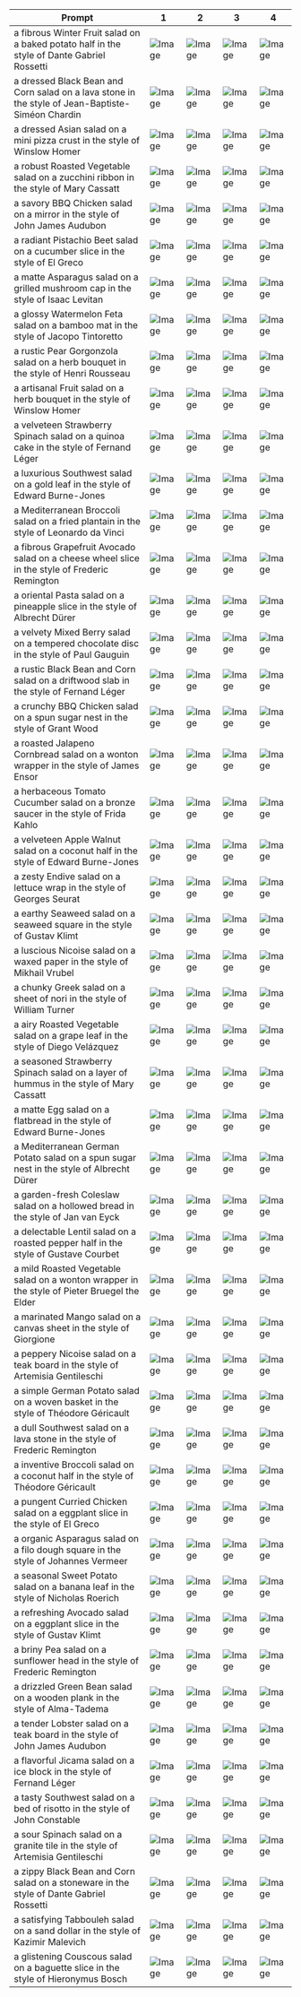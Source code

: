 | Prompt | 1 | 2 | 3 | 4 |
|-|-|-|-|-|
| a fibrous Winter Fruit salad on a baked potato half in the style of Dante Gabriel Rossetti | ![Image](https://salad-benchmark-public-assets.s3.us-east-2.amazonaws.com/sdxl/952a01d6-f521-4418-a4f4-c83e3b540878-0.jpg) | ![Image](https://salad-benchmark-public-assets.s3.us-east-2.amazonaws.com/sdxl/952a01d6-f521-4418-a4f4-c83e3b540878-1.jpg) | ![Image](https://salad-benchmark-public-assets.s3.us-east-2.amazonaws.com/sdxl/952a01d6-f521-4418-a4f4-c83e3b540878-2.jpg) | ![Image](https://salad-benchmark-public-assets.s3.us-east-2.amazonaws.com/sdxl/952a01d6-f521-4418-a4f4-c83e3b540878-3.jpg) |
| a dressed Black Bean and Corn salad on a lava stone in the style of Jean-Baptiste-Siméon Chardin | ![Image](https://salad-benchmark-public-assets.s3.us-east-2.amazonaws.com/sdxl/eb3ace07-06e1-4d57-a5b6-769254eba208-0.jpg) | ![Image](https://salad-benchmark-public-assets.s3.us-east-2.amazonaws.com/sdxl/eb3ace07-06e1-4d57-a5b6-769254eba208-1.jpg) | ![Image](https://salad-benchmark-public-assets.s3.us-east-2.amazonaws.com/sdxl/eb3ace07-06e1-4d57-a5b6-769254eba208-2.jpg) | ![Image](https://salad-benchmark-public-assets.s3.us-east-2.amazonaws.com/sdxl/eb3ace07-06e1-4d57-a5b6-769254eba208-3.jpg) |
| a dressed Asian salad on a mini pizza crust in the style of Winslow Homer | ![Image](https://salad-benchmark-public-assets.s3.us-east-2.amazonaws.com/sdxl/33261159-faff-4815-a5e6-7e5460629428-0.jpg) | ![Image](https://salad-benchmark-public-assets.s3.us-east-2.amazonaws.com/sdxl/33261159-faff-4815-a5e6-7e5460629428-1.jpg) | ![Image](https://salad-benchmark-public-assets.s3.us-east-2.amazonaws.com/sdxl/33261159-faff-4815-a5e6-7e5460629428-2.jpg) | ![Image](https://salad-benchmark-public-assets.s3.us-east-2.amazonaws.com/sdxl/33261159-faff-4815-a5e6-7e5460629428-3.jpg) |
| a robust Roasted Vegetable salad on a zucchini ribbon in the style of Mary Cassatt | ![Image](https://salad-benchmark-public-assets.s3.us-east-2.amazonaws.com/sdxl/6b9002ac-1e00-472b-91dd-bbd4eb0bc678-0.jpg) | ![Image](https://salad-benchmark-public-assets.s3.us-east-2.amazonaws.com/sdxl/6b9002ac-1e00-472b-91dd-bbd4eb0bc678-1.jpg) | ![Image](https://salad-benchmark-public-assets.s3.us-east-2.amazonaws.com/sdxl/6b9002ac-1e00-472b-91dd-bbd4eb0bc678-2.jpg) | ![Image](https://salad-benchmark-public-assets.s3.us-east-2.amazonaws.com/sdxl/6b9002ac-1e00-472b-91dd-bbd4eb0bc678-3.jpg) |
| a savory BBQ Chicken salad on a mirror in the style of John James Audubon | ![Image](https://salad-benchmark-public-assets.s3.us-east-2.amazonaws.com/sdxl/f72c5b37-980c-4fd2-bc54-1215ea1a457c-0.jpg) | ![Image](https://salad-benchmark-public-assets.s3.us-east-2.amazonaws.com/sdxl/f72c5b37-980c-4fd2-bc54-1215ea1a457c-1.jpg) | ![Image](https://salad-benchmark-public-assets.s3.us-east-2.amazonaws.com/sdxl/f72c5b37-980c-4fd2-bc54-1215ea1a457c-2.jpg) | ![Image](https://salad-benchmark-public-assets.s3.us-east-2.amazonaws.com/sdxl/f72c5b37-980c-4fd2-bc54-1215ea1a457c-3.jpg) |
| a radiant Pistachio Beet salad on a cucumber slice in the style of El Greco | ![Image](https://salad-benchmark-public-assets.s3.us-east-2.amazonaws.com/sdxl/f0d7c2ea-3080-403b-944d-c066d8bcfeeb-0.jpg) | ![Image](https://salad-benchmark-public-assets.s3.us-east-2.amazonaws.com/sdxl/f0d7c2ea-3080-403b-944d-c066d8bcfeeb-1.jpg) | ![Image](https://salad-benchmark-public-assets.s3.us-east-2.amazonaws.com/sdxl/f0d7c2ea-3080-403b-944d-c066d8bcfeeb-2.jpg) | ![Image](https://salad-benchmark-public-assets.s3.us-east-2.amazonaws.com/sdxl/f0d7c2ea-3080-403b-944d-c066d8bcfeeb-3.jpg) |
| a matte Asparagus salad on a grilled mushroom cap in the style of Isaac Levitan | ![Image](https://salad-benchmark-public-assets.s3.us-east-2.amazonaws.com/sdxl/7dfae132-ed27-4430-88cf-1c343f6fa96c-0.jpg) | ![Image](https://salad-benchmark-public-assets.s3.us-east-2.amazonaws.com/sdxl/7dfae132-ed27-4430-88cf-1c343f6fa96c-1.jpg) | ![Image](https://salad-benchmark-public-assets.s3.us-east-2.amazonaws.com/sdxl/7dfae132-ed27-4430-88cf-1c343f6fa96c-2.jpg) | ![Image](https://salad-benchmark-public-assets.s3.us-east-2.amazonaws.com/sdxl/7dfae132-ed27-4430-88cf-1c343f6fa96c-3.jpg) |
| a glossy Watermelon Feta salad on a bamboo mat in the style of Jacopo Tintoretto | ![Image](https://salad-benchmark-public-assets.s3.us-east-2.amazonaws.com/sdxl/5865c159-5f66-45ce-93e1-8be7380ec3b4-0.jpg) | ![Image](https://salad-benchmark-public-assets.s3.us-east-2.amazonaws.com/sdxl/5865c159-5f66-45ce-93e1-8be7380ec3b4-1.jpg) | ![Image](https://salad-benchmark-public-assets.s3.us-east-2.amazonaws.com/sdxl/5865c159-5f66-45ce-93e1-8be7380ec3b4-2.jpg) | ![Image](https://salad-benchmark-public-assets.s3.us-east-2.amazonaws.com/sdxl/5865c159-5f66-45ce-93e1-8be7380ec3b4-3.jpg) |
| a rustic Pear Gorgonzola salad on a herb bouquet in the style of Henri Rousseau | ![Image](https://salad-benchmark-public-assets.s3.us-east-2.amazonaws.com/sdxl/ba3be9fc-cee6-45b4-9b30-457bfb1b9c48-0.jpg) | ![Image](https://salad-benchmark-public-assets.s3.us-east-2.amazonaws.com/sdxl/ba3be9fc-cee6-45b4-9b30-457bfb1b9c48-1.jpg) | ![Image](https://salad-benchmark-public-assets.s3.us-east-2.amazonaws.com/sdxl/ba3be9fc-cee6-45b4-9b30-457bfb1b9c48-2.jpg) | ![Image](https://salad-benchmark-public-assets.s3.us-east-2.amazonaws.com/sdxl/ba3be9fc-cee6-45b4-9b30-457bfb1b9c48-3.jpg) |
| a artisanal Fruit salad on a herb bouquet in the style of Winslow Homer | ![Image](https://salad-benchmark-public-assets.s3.us-east-2.amazonaws.com/sdxl/821b407c-ce3e-4c36-9d5d-d2c2014cf732-0.jpg) | ![Image](https://salad-benchmark-public-assets.s3.us-east-2.amazonaws.com/sdxl/821b407c-ce3e-4c36-9d5d-d2c2014cf732-1.jpg) | ![Image](https://salad-benchmark-public-assets.s3.us-east-2.amazonaws.com/sdxl/821b407c-ce3e-4c36-9d5d-d2c2014cf732-2.jpg) | ![Image](https://salad-benchmark-public-assets.s3.us-east-2.amazonaws.com/sdxl/821b407c-ce3e-4c36-9d5d-d2c2014cf732-3.jpg) |
| a velveteen Strawberry Spinach salad on a quinoa cake in the style of Fernand Léger | ![Image](https://salad-benchmark-public-assets.s3.us-east-2.amazonaws.com/sdxl/81db285a-4784-4d12-839e-875236e58144-0.jpg) | ![Image](https://salad-benchmark-public-assets.s3.us-east-2.amazonaws.com/sdxl/81db285a-4784-4d12-839e-875236e58144-1.jpg) | ![Image](https://salad-benchmark-public-assets.s3.us-east-2.amazonaws.com/sdxl/81db285a-4784-4d12-839e-875236e58144-2.jpg) | ![Image](https://salad-benchmark-public-assets.s3.us-east-2.amazonaws.com/sdxl/81db285a-4784-4d12-839e-875236e58144-3.jpg) |
| a luxurious Southwest salad on a gold leaf in the style of Edward Burne-Jones | ![Image](https://salad-benchmark-public-assets.s3.us-east-2.amazonaws.com/sdxl/a57107df-6e1f-4726-8286-e7df1f877e83-0.jpg) | ![Image](https://salad-benchmark-public-assets.s3.us-east-2.amazonaws.com/sdxl/a57107df-6e1f-4726-8286-e7df1f877e83-1.jpg) | ![Image](https://salad-benchmark-public-assets.s3.us-east-2.amazonaws.com/sdxl/a57107df-6e1f-4726-8286-e7df1f877e83-2.jpg) | ![Image](https://salad-benchmark-public-assets.s3.us-east-2.amazonaws.com/sdxl/a57107df-6e1f-4726-8286-e7df1f877e83-3.jpg) |
| a Mediterranean Broccoli salad on a fried plantain in the style of Leonardo da Vinci | ![Image](https://salad-benchmark-public-assets.s3.us-east-2.amazonaws.com/sdxl/de239677-5a7c-4942-8699-9dfc567052c8-0.jpg) | ![Image](https://salad-benchmark-public-assets.s3.us-east-2.amazonaws.com/sdxl/de239677-5a7c-4942-8699-9dfc567052c8-1.jpg) | ![Image](https://salad-benchmark-public-assets.s3.us-east-2.amazonaws.com/sdxl/de239677-5a7c-4942-8699-9dfc567052c8-2.jpg) | ![Image](https://salad-benchmark-public-assets.s3.us-east-2.amazonaws.com/sdxl/de239677-5a7c-4942-8699-9dfc567052c8-3.jpg) |
| a fibrous Grapefruit Avocado salad on a cheese wheel slice in the style of Frederic Remington | ![Image](https://salad-benchmark-public-assets.s3.us-east-2.amazonaws.com/sdxl/09f2e9de-927e-4e81-89d8-413c9fc7be53-0.jpg) | ![Image](https://salad-benchmark-public-assets.s3.us-east-2.amazonaws.com/sdxl/09f2e9de-927e-4e81-89d8-413c9fc7be53-1.jpg) | ![Image](https://salad-benchmark-public-assets.s3.us-east-2.amazonaws.com/sdxl/09f2e9de-927e-4e81-89d8-413c9fc7be53-2.jpg) | ![Image](https://salad-benchmark-public-assets.s3.us-east-2.amazonaws.com/sdxl/09f2e9de-927e-4e81-89d8-413c9fc7be53-3.jpg) |
| a oriental Pasta salad on a pineapple slice in the style of Albrecht Dürer | ![Image](https://salad-benchmark-public-assets.s3.us-east-2.amazonaws.com/sdxl/5df0c66f-421d-41a8-88dd-7a2c863bcaca-0.jpg) | ![Image](https://salad-benchmark-public-assets.s3.us-east-2.amazonaws.com/sdxl/5df0c66f-421d-41a8-88dd-7a2c863bcaca-1.jpg) | ![Image](https://salad-benchmark-public-assets.s3.us-east-2.amazonaws.com/sdxl/5df0c66f-421d-41a8-88dd-7a2c863bcaca-2.jpg) | ![Image](https://salad-benchmark-public-assets.s3.us-east-2.amazonaws.com/sdxl/5df0c66f-421d-41a8-88dd-7a2c863bcaca-3.jpg) |
| a velvety Mixed Berry salad on a tempered chocolate disc in the style of Paul Gauguin | ![Image](https://salad-benchmark-public-assets.s3.us-east-2.amazonaws.com/sdxl/72c675eb-434c-4c77-b547-f9efb207a352-0.jpg) | ![Image](https://salad-benchmark-public-assets.s3.us-east-2.amazonaws.com/sdxl/72c675eb-434c-4c77-b547-f9efb207a352-1.jpg) | ![Image](https://salad-benchmark-public-assets.s3.us-east-2.amazonaws.com/sdxl/72c675eb-434c-4c77-b547-f9efb207a352-2.jpg) | ![Image](https://salad-benchmark-public-assets.s3.us-east-2.amazonaws.com/sdxl/72c675eb-434c-4c77-b547-f9efb207a352-3.jpg) |
| a rustic Black Bean and Corn salad on a driftwood slab in the style of Fernand Léger | ![Image](https://salad-benchmark-public-assets.s3.us-east-2.amazonaws.com/sdxl/44777027-0da1-4f57-a8c4-86f20c8f1610-0.jpg) | ![Image](https://salad-benchmark-public-assets.s3.us-east-2.amazonaws.com/sdxl/44777027-0da1-4f57-a8c4-86f20c8f1610-1.jpg) | ![Image](https://salad-benchmark-public-assets.s3.us-east-2.amazonaws.com/sdxl/44777027-0da1-4f57-a8c4-86f20c8f1610-2.jpg) | ![Image](https://salad-benchmark-public-assets.s3.us-east-2.amazonaws.com/sdxl/44777027-0da1-4f57-a8c4-86f20c8f1610-3.jpg) |
| a crunchy BBQ Chicken salad on a spun sugar nest in the style of Grant Wood | ![Image](https://salad-benchmark-public-assets.s3.us-east-2.amazonaws.com/sdxl/847cb65b-80f3-483e-a271-3793e8ac2358-0.jpg) | ![Image](https://salad-benchmark-public-assets.s3.us-east-2.amazonaws.com/sdxl/847cb65b-80f3-483e-a271-3793e8ac2358-1.jpg) | ![Image](https://salad-benchmark-public-assets.s3.us-east-2.amazonaws.com/sdxl/847cb65b-80f3-483e-a271-3793e8ac2358-2.jpg) | ![Image](https://salad-benchmark-public-assets.s3.us-east-2.amazonaws.com/sdxl/847cb65b-80f3-483e-a271-3793e8ac2358-3.jpg) |
| a roasted Jalapeno Cornbread salad on a wonton wrapper in the style of James Ensor | ![Image](https://salad-benchmark-public-assets.s3.us-east-2.amazonaws.com/sdxl/b37397e0-0024-4147-b76e-e73ec0d8ba7d-0.jpg) | ![Image](https://salad-benchmark-public-assets.s3.us-east-2.amazonaws.com/sdxl/b37397e0-0024-4147-b76e-e73ec0d8ba7d-1.jpg) | ![Image](https://salad-benchmark-public-assets.s3.us-east-2.amazonaws.com/sdxl/b37397e0-0024-4147-b76e-e73ec0d8ba7d-2.jpg) | ![Image](https://salad-benchmark-public-assets.s3.us-east-2.amazonaws.com/sdxl/b37397e0-0024-4147-b76e-e73ec0d8ba7d-3.jpg) |
| a herbaceous Tomato Cucumber salad on a bronze saucer in the style of Frida Kahlo | ![Image](https://salad-benchmark-public-assets.s3.us-east-2.amazonaws.com/sdxl/1e1bbaa0-ba9e-4202-8a3b-e95ac98d05cb-0.jpg) | ![Image](https://salad-benchmark-public-assets.s3.us-east-2.amazonaws.com/sdxl/1e1bbaa0-ba9e-4202-8a3b-e95ac98d05cb-1.jpg) | ![Image](https://salad-benchmark-public-assets.s3.us-east-2.amazonaws.com/sdxl/1e1bbaa0-ba9e-4202-8a3b-e95ac98d05cb-2.jpg) | ![Image](https://salad-benchmark-public-assets.s3.us-east-2.amazonaws.com/sdxl/1e1bbaa0-ba9e-4202-8a3b-e95ac98d05cb-3.jpg) |
| a velveteen Apple Walnut salad on a coconut half in the style of Edward Burne-Jones | ![Image](https://salad-benchmark-public-assets.s3.us-east-2.amazonaws.com/sdxl/6beb66f9-1b24-43d4-b71e-66dcb0211ebf-0.jpg) | ![Image](https://salad-benchmark-public-assets.s3.us-east-2.amazonaws.com/sdxl/6beb66f9-1b24-43d4-b71e-66dcb0211ebf-1.jpg) | ![Image](https://salad-benchmark-public-assets.s3.us-east-2.amazonaws.com/sdxl/6beb66f9-1b24-43d4-b71e-66dcb0211ebf-2.jpg) | ![Image](https://salad-benchmark-public-assets.s3.us-east-2.amazonaws.com/sdxl/6beb66f9-1b24-43d4-b71e-66dcb0211ebf-3.jpg) |
| a zesty Endive salad on a lettuce wrap in the style of Georges Seurat | ![Image](https://salad-benchmark-public-assets.s3.us-east-2.amazonaws.com/sdxl/cab1c2be-03a6-4323-9dc1-e7a5b06bc074-0.jpg) | ![Image](https://salad-benchmark-public-assets.s3.us-east-2.amazonaws.com/sdxl/cab1c2be-03a6-4323-9dc1-e7a5b06bc074-1.jpg) | ![Image](https://salad-benchmark-public-assets.s3.us-east-2.amazonaws.com/sdxl/cab1c2be-03a6-4323-9dc1-e7a5b06bc074-2.jpg) | ![Image](https://salad-benchmark-public-assets.s3.us-east-2.amazonaws.com/sdxl/cab1c2be-03a6-4323-9dc1-e7a5b06bc074-3.jpg) |
| a earthy Seaweed salad on a seaweed square in the style of Gustav Klimt | ![Image](https://salad-benchmark-public-assets.s3.us-east-2.amazonaws.com/sdxl/c3aa9c62-846d-483b-9d6c-024adf247a00-0.jpg) | ![Image](https://salad-benchmark-public-assets.s3.us-east-2.amazonaws.com/sdxl/c3aa9c62-846d-483b-9d6c-024adf247a00-1.jpg) | ![Image](https://salad-benchmark-public-assets.s3.us-east-2.amazonaws.com/sdxl/c3aa9c62-846d-483b-9d6c-024adf247a00-2.jpg) | ![Image](https://salad-benchmark-public-assets.s3.us-east-2.amazonaws.com/sdxl/c3aa9c62-846d-483b-9d6c-024adf247a00-3.jpg) |
| a luscious Nicoise salad on a waxed paper in the style of Mikhail Vrubel | ![Image](https://salad-benchmark-public-assets.s3.us-east-2.amazonaws.com/sdxl/5fd55107-b35d-4b2a-8972-8609d0235642-0.jpg) | ![Image](https://salad-benchmark-public-assets.s3.us-east-2.amazonaws.com/sdxl/5fd55107-b35d-4b2a-8972-8609d0235642-1.jpg) | ![Image](https://salad-benchmark-public-assets.s3.us-east-2.amazonaws.com/sdxl/5fd55107-b35d-4b2a-8972-8609d0235642-2.jpg) | ![Image](https://salad-benchmark-public-assets.s3.us-east-2.amazonaws.com/sdxl/5fd55107-b35d-4b2a-8972-8609d0235642-3.jpg) |
| a chunky Greek salad on a sheet of nori in the style of William Turner | ![Image](https://salad-benchmark-public-assets.s3.us-east-2.amazonaws.com/sdxl/e75f118d-7d41-4908-8cb1-29fe6854507d-0.jpg) | ![Image](https://salad-benchmark-public-assets.s3.us-east-2.amazonaws.com/sdxl/e75f118d-7d41-4908-8cb1-29fe6854507d-1.jpg) | ![Image](https://salad-benchmark-public-assets.s3.us-east-2.amazonaws.com/sdxl/e75f118d-7d41-4908-8cb1-29fe6854507d-2.jpg) | ![Image](https://salad-benchmark-public-assets.s3.us-east-2.amazonaws.com/sdxl/e75f118d-7d41-4908-8cb1-29fe6854507d-3.jpg) |
| a airy Roasted Vegetable salad on a grape leaf in the style of Diego Velázquez | ![Image](https://salad-benchmark-public-assets.s3.us-east-2.amazonaws.com/sdxl/57d30a14-5488-4c38-8c32-d589b7061963-0.jpg) | ![Image](https://salad-benchmark-public-assets.s3.us-east-2.amazonaws.com/sdxl/57d30a14-5488-4c38-8c32-d589b7061963-1.jpg) | ![Image](https://salad-benchmark-public-assets.s3.us-east-2.amazonaws.com/sdxl/57d30a14-5488-4c38-8c32-d589b7061963-2.jpg) | ![Image](https://salad-benchmark-public-assets.s3.us-east-2.amazonaws.com/sdxl/57d30a14-5488-4c38-8c32-d589b7061963-3.jpg) |
| a seasoned Strawberry Spinach salad on a layer of hummus in the style of Mary Cassatt | ![Image](https://salad-benchmark-public-assets.s3.us-east-2.amazonaws.com/sdxl/258f33a7-6831-4bdb-9ca7-a77122456eb8-0.jpg) | ![Image](https://salad-benchmark-public-assets.s3.us-east-2.amazonaws.com/sdxl/258f33a7-6831-4bdb-9ca7-a77122456eb8-1.jpg) | ![Image](https://salad-benchmark-public-assets.s3.us-east-2.amazonaws.com/sdxl/258f33a7-6831-4bdb-9ca7-a77122456eb8-2.jpg) | ![Image](https://salad-benchmark-public-assets.s3.us-east-2.amazonaws.com/sdxl/258f33a7-6831-4bdb-9ca7-a77122456eb8-3.jpg) |
| a matte Egg salad on a flatbread in the style of Edward Burne-Jones | ![Image](https://salad-benchmark-public-assets.s3.us-east-2.amazonaws.com/sdxl/6102ca7f-b009-4be9-a55d-b5691698d9ce-0.jpg) | ![Image](https://salad-benchmark-public-assets.s3.us-east-2.amazonaws.com/sdxl/6102ca7f-b009-4be9-a55d-b5691698d9ce-1.jpg) | ![Image](https://salad-benchmark-public-assets.s3.us-east-2.amazonaws.com/sdxl/6102ca7f-b009-4be9-a55d-b5691698d9ce-2.jpg) | ![Image](https://salad-benchmark-public-assets.s3.us-east-2.amazonaws.com/sdxl/6102ca7f-b009-4be9-a55d-b5691698d9ce-3.jpg) |
| a Mediterranean German Potato salad on a spun sugar nest in the style of Albrecht Dürer | ![Image](https://salad-benchmark-public-assets.s3.us-east-2.amazonaws.com/sdxl/661d9c55-73b0-4fbb-84ce-f61ed9c0003e-0.jpg) | ![Image](https://salad-benchmark-public-assets.s3.us-east-2.amazonaws.com/sdxl/661d9c55-73b0-4fbb-84ce-f61ed9c0003e-1.jpg) | ![Image](https://salad-benchmark-public-assets.s3.us-east-2.amazonaws.com/sdxl/661d9c55-73b0-4fbb-84ce-f61ed9c0003e-2.jpg) | ![Image](https://salad-benchmark-public-assets.s3.us-east-2.amazonaws.com/sdxl/661d9c55-73b0-4fbb-84ce-f61ed9c0003e-3.jpg) |
| a garden-fresh Coleslaw salad on a hollowed bread in the style of Jan van Eyck | ![Image](https://salad-benchmark-public-assets.s3.us-east-2.amazonaws.com/sdxl/4d4165e5-e7bd-4e75-8f2b-8234c0304c96-0.jpg) | ![Image](https://salad-benchmark-public-assets.s3.us-east-2.amazonaws.com/sdxl/4d4165e5-e7bd-4e75-8f2b-8234c0304c96-1.jpg) | ![Image](https://salad-benchmark-public-assets.s3.us-east-2.amazonaws.com/sdxl/4d4165e5-e7bd-4e75-8f2b-8234c0304c96-2.jpg) | ![Image](https://salad-benchmark-public-assets.s3.us-east-2.amazonaws.com/sdxl/4d4165e5-e7bd-4e75-8f2b-8234c0304c96-3.jpg) |
| a delectable Lentil salad on a roasted pepper half in the style of Gustave Courbet | ![Image](https://salad-benchmark-public-assets.s3.us-east-2.amazonaws.com/sdxl/ffbdfebc-07b8-4b3c-a6f9-8d7d3031a710-0.jpg) | ![Image](https://salad-benchmark-public-assets.s3.us-east-2.amazonaws.com/sdxl/ffbdfebc-07b8-4b3c-a6f9-8d7d3031a710-1.jpg) | ![Image](https://salad-benchmark-public-assets.s3.us-east-2.amazonaws.com/sdxl/ffbdfebc-07b8-4b3c-a6f9-8d7d3031a710-2.jpg) | ![Image](https://salad-benchmark-public-assets.s3.us-east-2.amazonaws.com/sdxl/ffbdfebc-07b8-4b3c-a6f9-8d7d3031a710-3.jpg) |
| a mild Roasted Vegetable salad on a wonton wrapper in the style of Pieter Bruegel the Elder | ![Image](https://salad-benchmark-public-assets.s3.us-east-2.amazonaws.com/sdxl/8e0b3442-5d06-46d7-9ba4-d4948d6950da-0.jpg) | ![Image](https://salad-benchmark-public-assets.s3.us-east-2.amazonaws.com/sdxl/8e0b3442-5d06-46d7-9ba4-d4948d6950da-1.jpg) | ![Image](https://salad-benchmark-public-assets.s3.us-east-2.amazonaws.com/sdxl/8e0b3442-5d06-46d7-9ba4-d4948d6950da-2.jpg) | ![Image](https://salad-benchmark-public-assets.s3.us-east-2.amazonaws.com/sdxl/8e0b3442-5d06-46d7-9ba4-d4948d6950da-3.jpg) |
| a marinated Mango salad on a canvas sheet in the style of Giorgione | ![Image](https://salad-benchmark-public-assets.s3.us-east-2.amazonaws.com/sdxl/af07167f-53be-406b-8a57-058ea61b7b40-0.jpg) | ![Image](https://salad-benchmark-public-assets.s3.us-east-2.amazonaws.com/sdxl/af07167f-53be-406b-8a57-058ea61b7b40-1.jpg) | ![Image](https://salad-benchmark-public-assets.s3.us-east-2.amazonaws.com/sdxl/af07167f-53be-406b-8a57-058ea61b7b40-2.jpg) | ![Image](https://salad-benchmark-public-assets.s3.us-east-2.amazonaws.com/sdxl/af07167f-53be-406b-8a57-058ea61b7b40-3.jpg) |
| a peppery Nicoise salad on a teak board in the style of Artemisia Gentileschi | ![Image](https://salad-benchmark-public-assets.s3.us-east-2.amazonaws.com/sdxl/3461d6ef-f370-4bbc-a513-7ff2a34046a7-0.jpg) | ![Image](https://salad-benchmark-public-assets.s3.us-east-2.amazonaws.com/sdxl/3461d6ef-f370-4bbc-a513-7ff2a34046a7-1.jpg) | ![Image](https://salad-benchmark-public-assets.s3.us-east-2.amazonaws.com/sdxl/3461d6ef-f370-4bbc-a513-7ff2a34046a7-2.jpg) | ![Image](https://salad-benchmark-public-assets.s3.us-east-2.amazonaws.com/sdxl/3461d6ef-f370-4bbc-a513-7ff2a34046a7-3.jpg) |
| a simple German Potato salad on a woven basket in the style of Théodore Géricault | ![Image](https://salad-benchmark-public-assets.s3.us-east-2.amazonaws.com/sdxl/3cef179a-8734-4802-a155-a562b25880c8-0.jpg) | ![Image](https://salad-benchmark-public-assets.s3.us-east-2.amazonaws.com/sdxl/3cef179a-8734-4802-a155-a562b25880c8-1.jpg) | ![Image](https://salad-benchmark-public-assets.s3.us-east-2.amazonaws.com/sdxl/3cef179a-8734-4802-a155-a562b25880c8-2.jpg) | ![Image](https://salad-benchmark-public-assets.s3.us-east-2.amazonaws.com/sdxl/3cef179a-8734-4802-a155-a562b25880c8-3.jpg) |
| a dull Southwest salad on a lava stone in the style of Frederic Remington | ![Image](https://salad-benchmark-public-assets.s3.us-east-2.amazonaws.com/sdxl/a79d5c0d-d4c3-4da6-9143-89b69bcf72f6-0.jpg) | ![Image](https://salad-benchmark-public-assets.s3.us-east-2.amazonaws.com/sdxl/a79d5c0d-d4c3-4da6-9143-89b69bcf72f6-1.jpg) | ![Image](https://salad-benchmark-public-assets.s3.us-east-2.amazonaws.com/sdxl/a79d5c0d-d4c3-4da6-9143-89b69bcf72f6-2.jpg) | ![Image](https://salad-benchmark-public-assets.s3.us-east-2.amazonaws.com/sdxl/a79d5c0d-d4c3-4da6-9143-89b69bcf72f6-3.jpg) |
| a inventive Broccoli salad on a coconut half in the style of Théodore Géricault | ![Image](https://salad-benchmark-public-assets.s3.us-east-2.amazonaws.com/sdxl/2b28b19f-9f65-4460-8d43-f8abea669ecc-0.jpg) | ![Image](https://salad-benchmark-public-assets.s3.us-east-2.amazonaws.com/sdxl/2b28b19f-9f65-4460-8d43-f8abea669ecc-1.jpg) | ![Image](https://salad-benchmark-public-assets.s3.us-east-2.amazonaws.com/sdxl/2b28b19f-9f65-4460-8d43-f8abea669ecc-2.jpg) | ![Image](https://salad-benchmark-public-assets.s3.us-east-2.amazonaws.com/sdxl/2b28b19f-9f65-4460-8d43-f8abea669ecc-3.jpg) |
| a pungent Curried Chicken salad on a eggplant slice in the style of El Greco | ![Image](https://salad-benchmark-public-assets.s3.us-east-2.amazonaws.com/sdxl/84329f70-4dc9-4c7a-9451-8ef4cf23e0e2-0.jpg) | ![Image](https://salad-benchmark-public-assets.s3.us-east-2.amazonaws.com/sdxl/84329f70-4dc9-4c7a-9451-8ef4cf23e0e2-1.jpg) | ![Image](https://salad-benchmark-public-assets.s3.us-east-2.amazonaws.com/sdxl/84329f70-4dc9-4c7a-9451-8ef4cf23e0e2-2.jpg) | ![Image](https://salad-benchmark-public-assets.s3.us-east-2.amazonaws.com/sdxl/84329f70-4dc9-4c7a-9451-8ef4cf23e0e2-3.jpg) |
| a organic Asparagus salad on a filo dough square in the style of Johannes Vermeer | ![Image](https://salad-benchmark-public-assets.s3.us-east-2.amazonaws.com/sdxl/84fce6cd-dd8f-4ce2-8cd3-34ddf3cbb717-0.jpg) | ![Image](https://salad-benchmark-public-assets.s3.us-east-2.amazonaws.com/sdxl/84fce6cd-dd8f-4ce2-8cd3-34ddf3cbb717-1.jpg) | ![Image](https://salad-benchmark-public-assets.s3.us-east-2.amazonaws.com/sdxl/84fce6cd-dd8f-4ce2-8cd3-34ddf3cbb717-2.jpg) | ![Image](https://salad-benchmark-public-assets.s3.us-east-2.amazonaws.com/sdxl/84fce6cd-dd8f-4ce2-8cd3-34ddf3cbb717-3.jpg) |
| a seasonal Sweet Potato salad on a banana leaf in the style of Nicholas Roerich | ![Image](https://salad-benchmark-public-assets.s3.us-east-2.amazonaws.com/sdxl/b8dbabbb-94a1-42bd-80f4-c5d8762b08e2-0.jpg) | ![Image](https://salad-benchmark-public-assets.s3.us-east-2.amazonaws.com/sdxl/b8dbabbb-94a1-42bd-80f4-c5d8762b08e2-1.jpg) | ![Image](https://salad-benchmark-public-assets.s3.us-east-2.amazonaws.com/sdxl/b8dbabbb-94a1-42bd-80f4-c5d8762b08e2-2.jpg) | ![Image](https://salad-benchmark-public-assets.s3.us-east-2.amazonaws.com/sdxl/b8dbabbb-94a1-42bd-80f4-c5d8762b08e2-3.jpg) |
| a refreshing Avocado salad on a eggplant slice in the style of Gustav Klimt | ![Image](https://salad-benchmark-public-assets.s3.us-east-2.amazonaws.com/sdxl/130116ca-45be-4466-819f-0ffe336817f6-0.jpg) | ![Image](https://salad-benchmark-public-assets.s3.us-east-2.amazonaws.com/sdxl/130116ca-45be-4466-819f-0ffe336817f6-1.jpg) | ![Image](https://salad-benchmark-public-assets.s3.us-east-2.amazonaws.com/sdxl/130116ca-45be-4466-819f-0ffe336817f6-2.jpg) | ![Image](https://salad-benchmark-public-assets.s3.us-east-2.amazonaws.com/sdxl/130116ca-45be-4466-819f-0ffe336817f6-3.jpg) |
| a briny Pea salad on a sunflower head in the style of Frederic Remington | ![Image](https://salad-benchmark-public-assets.s3.us-east-2.amazonaws.com/sdxl/d2fe0830-0bbf-4ff9-93ea-498a056d0b9e-0.jpg) | ![Image](https://salad-benchmark-public-assets.s3.us-east-2.amazonaws.com/sdxl/d2fe0830-0bbf-4ff9-93ea-498a056d0b9e-1.jpg) | ![Image](https://salad-benchmark-public-assets.s3.us-east-2.amazonaws.com/sdxl/d2fe0830-0bbf-4ff9-93ea-498a056d0b9e-2.jpg) | ![Image](https://salad-benchmark-public-assets.s3.us-east-2.amazonaws.com/sdxl/d2fe0830-0bbf-4ff9-93ea-498a056d0b9e-3.jpg) |
| a drizzled Green Bean salad on a wooden plank in the style of Alma-Tadema | ![Image](https://salad-benchmark-public-assets.s3.us-east-2.amazonaws.com/sdxl/e0d43d8c-88ff-481f-89e7-fea82bdd5ef4-0.jpg) | ![Image](https://salad-benchmark-public-assets.s3.us-east-2.amazonaws.com/sdxl/e0d43d8c-88ff-481f-89e7-fea82bdd5ef4-1.jpg) | ![Image](https://salad-benchmark-public-assets.s3.us-east-2.amazonaws.com/sdxl/e0d43d8c-88ff-481f-89e7-fea82bdd5ef4-2.jpg) | ![Image](https://salad-benchmark-public-assets.s3.us-east-2.amazonaws.com/sdxl/e0d43d8c-88ff-481f-89e7-fea82bdd5ef4-3.jpg) |
| a tender Lobster salad on a teak board in the style of John James Audubon | ![Image](https://salad-benchmark-public-assets.s3.us-east-2.amazonaws.com/sdxl/7c151e83-68e6-4a86-807d-9a157773815d-0.jpg) | ![Image](https://salad-benchmark-public-assets.s3.us-east-2.amazonaws.com/sdxl/7c151e83-68e6-4a86-807d-9a157773815d-1.jpg) | ![Image](https://salad-benchmark-public-assets.s3.us-east-2.amazonaws.com/sdxl/7c151e83-68e6-4a86-807d-9a157773815d-2.jpg) | ![Image](https://salad-benchmark-public-assets.s3.us-east-2.amazonaws.com/sdxl/7c151e83-68e6-4a86-807d-9a157773815d-3.jpg) |
| a flavorful Jicama salad on a ice block in the style of Fernand Léger | ![Image](https://salad-benchmark-public-assets.s3.us-east-2.amazonaws.com/sdxl/2d72708c-79c7-4c17-a8ba-0903c3dcaade-0.jpg) | ![Image](https://salad-benchmark-public-assets.s3.us-east-2.amazonaws.com/sdxl/2d72708c-79c7-4c17-a8ba-0903c3dcaade-1.jpg) | ![Image](https://salad-benchmark-public-assets.s3.us-east-2.amazonaws.com/sdxl/2d72708c-79c7-4c17-a8ba-0903c3dcaade-2.jpg) | ![Image](https://salad-benchmark-public-assets.s3.us-east-2.amazonaws.com/sdxl/2d72708c-79c7-4c17-a8ba-0903c3dcaade-3.jpg) |
| a tasty Southwest salad on a bed of risotto in the style of John Constable | ![Image](https://salad-benchmark-public-assets.s3.us-east-2.amazonaws.com/sdxl/e79794a7-e29f-40c5-bf8f-4f6334aa508b-0.jpg) | ![Image](https://salad-benchmark-public-assets.s3.us-east-2.amazonaws.com/sdxl/e79794a7-e29f-40c5-bf8f-4f6334aa508b-1.jpg) | ![Image](https://salad-benchmark-public-assets.s3.us-east-2.amazonaws.com/sdxl/e79794a7-e29f-40c5-bf8f-4f6334aa508b-2.jpg) | ![Image](https://salad-benchmark-public-assets.s3.us-east-2.amazonaws.com/sdxl/e79794a7-e29f-40c5-bf8f-4f6334aa508b-3.jpg) |
| a sour Spinach salad on a granite tile in the style of Artemisia Gentileschi | ![Image](https://salad-benchmark-public-assets.s3.us-east-2.amazonaws.com/sdxl/855b1ed0-90d0-452b-8cc0-60f329ccb824-0.jpg) | ![Image](https://salad-benchmark-public-assets.s3.us-east-2.amazonaws.com/sdxl/855b1ed0-90d0-452b-8cc0-60f329ccb824-1.jpg) | ![Image](https://salad-benchmark-public-assets.s3.us-east-2.amazonaws.com/sdxl/855b1ed0-90d0-452b-8cc0-60f329ccb824-2.jpg) | ![Image](https://salad-benchmark-public-assets.s3.us-east-2.amazonaws.com/sdxl/855b1ed0-90d0-452b-8cc0-60f329ccb824-3.jpg) |
| a zippy Black Bean and Corn salad on a stoneware in the style of Dante Gabriel Rossetti | ![Image](https://salad-benchmark-public-assets.s3.us-east-2.amazonaws.com/sdxl/579a85e5-bc19-480e-8af0-cc0125210fa5-0.jpg) | ![Image](https://salad-benchmark-public-assets.s3.us-east-2.amazonaws.com/sdxl/579a85e5-bc19-480e-8af0-cc0125210fa5-1.jpg) | ![Image](https://salad-benchmark-public-assets.s3.us-east-2.amazonaws.com/sdxl/579a85e5-bc19-480e-8af0-cc0125210fa5-2.jpg) | ![Image](https://salad-benchmark-public-assets.s3.us-east-2.amazonaws.com/sdxl/579a85e5-bc19-480e-8af0-cc0125210fa5-3.jpg) |
| a satisfying Tabbouleh salad on a sand dollar in the style of Kazimir Malevich | ![Image](https://salad-benchmark-public-assets.s3.us-east-2.amazonaws.com/sdxl/50e20c75-d95b-4e52-a28b-9e1b63db800c-0.jpg) | ![Image](https://salad-benchmark-public-assets.s3.us-east-2.amazonaws.com/sdxl/50e20c75-d95b-4e52-a28b-9e1b63db800c-1.jpg) | ![Image](https://salad-benchmark-public-assets.s3.us-east-2.amazonaws.com/sdxl/50e20c75-d95b-4e52-a28b-9e1b63db800c-2.jpg) | ![Image](https://salad-benchmark-public-assets.s3.us-east-2.amazonaws.com/sdxl/50e20c75-d95b-4e52-a28b-9e1b63db800c-3.jpg) |
| a glistening Couscous salad on a baguette slice in the style of Hieronymus Bosch | ![Image](https://salad-benchmark-public-assets.s3.us-east-2.amazonaws.com/sdxl/bbb0d8f2-5d9d-4896-affd-caff24bbcaa8-0.jpg) | ![Image](https://salad-benchmark-public-assets.s3.us-east-2.amazonaws.com/sdxl/bbb0d8f2-5d9d-4896-affd-caff24bbcaa8-1.jpg) | ![Image](https://salad-benchmark-public-assets.s3.us-east-2.amazonaws.com/sdxl/bbb0d8f2-5d9d-4896-affd-caff24bbcaa8-2.jpg) | ![Image](https://salad-benchmark-public-assets.s3.us-east-2.amazonaws.com/sdxl/bbb0d8f2-5d9d-4896-affd-caff24bbcaa8-3.jpg) |
